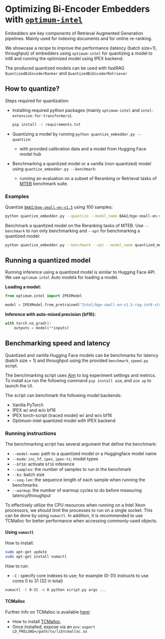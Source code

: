 # Optimizing Bi-Encoder Embedders with [`optimum-intel`](https://github.com/huggingface/optimum-intel)

Embedders are key components of Retrieval Augmented Generation pipelines. Mainly used for indexing documents and for online re-ranking.

We showcase a recipe to improve the performance (latency (batch size=1), throughput) of embedders using `optimum-intel` for quantizing a model to int8 and running the optimized model using IPEX backend.

The produced quantized models can be used with fastRAG `QuantizedBiEncoderRanker` and `QuantizedBiEncoderRetriever`

## How to quantize?

Steps required for quantization:

- Installing required python packages (mainly `optimum-intel` and `intel-extension-for-transformers`).

    ```bash
    pip install -r requirements.txt
    ```

- Quantizing a model by running `python quantize_embedder.py --quantize`:
  - with provided calibration data and a model from Hugging Face model hub
- Benchmarking a quantized model or a vanilla (non-quantized) model using `quantize_embedder.py --benchmark`:
  - running an evaluation on a subset of Reranking or Retrieval tasks of [MTEB](https://github.com/embeddings-benchmark/mteb) benchmark suite.

### Examples

Quantize [`BAAI/bge-small-en-v1.5`](https://huggingface.co/BAAI/bge-small-en-v1.5) using 100 samples:

```bash
python quantize_embedder.py --quantize --model_name BAAI/bge-small-en-v1.5 --output_path quantized_model/ --sample_size 100
```

Benchmark a quantized model on the Reranking tasks of MTEB. Use `--benchmark` to run only benchmarking and `--opt` for benchmarking a quantized model:

```bash
python quantize_embedder.py --benchmark --opt --model_name quantized_model/ --task rerank
```

## Running a quantized model

Running inference using a quantized model is similar to Hugging Face API. We use `optimum-intel` Auto models for loading a model.

**Loading a model:**

```python
from optimum.intel import IPEXModel

model = IPEXModel.from_pretrained("Intel/bge-small-en-v1.5-rag-int8-static")
```

**Inference with auto-mixed precision (bf16):**

```python
with torch.no_grad():
    outputs = model(**inputs)
```

## Benchmarking speed and latency

Quantized and vanilla Hugging Face models can be benchmarks for latency (batch size = 1) and throughput using the provided `benchmark_speed.py` script.

The benchmarking script uses [Aim](https://github.com/aimhubio/aim) to log experiment settings and metrics. To install `Aim` run the following command `pip install aim`; and `aim up` to launch the UI.

The script can benchmark the following model backends:

- Vanilla PyTorch
- IPEX w/ and w/o bf16
- IPEX torch-script (traced model) w/ and w/o bf16
- Optimum-intel quantized model with IPEX backend

### Running instructions

The benchmarking script has several argument that define the benchmark:

- `--model-name`: path to a quantized model or a Huggingface model name
- `--mode`: `inc`, `hf`, `ipex`, `ipex-ts`; model types
- `--bf16`: activate `bf16` inference
- `--samples`: the number of samples to run in the benchmark
- `--bs`: batch size
- `--seq-len`: the sequence length of each sample when running the benchmarks
- `--warmup`: the number of warmup cycles to do before measuring latency/throughput

To effectively utilize the CPU resources when running on a Intel Xeon processors, we should limit the processes to run on a single socket. This can be done by using `numactl`.
In addition, it is recommended to use TCMalloc for better performance when accessing commonly-used objects.

#### Using `numactl`

How to install:

```bash
sudo apt-get update
sudo apt-get install numactl
```

How to run:

- `-C` : specify core indexes to use; for example (0-31) instructs to use cores 0 to 31 (32 in total)

```bash
numactl -C 0-31 -m 0 python script.py args ...
```

#### TCMalloc

Further info on TCMalloc is available [here](https://intel.github.io/intel-extension-for-pytorch/cpu/latest/tutorials/performance_tuning/tuning_guide.html#tcmalloc):

- How to install [TCMalloc](https://github.com/IntelAI/models/blob/master/docs/general/pytorch/BareMetalSetup.md#build-tcmalloc).
- Once installed, expose via an `env`: `export LD_PRELOAD=/path/to/libtcmalloc.so`
